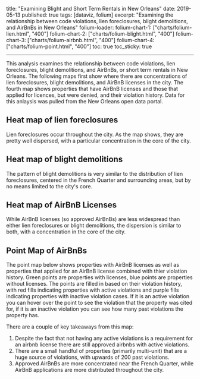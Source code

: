 
title: "Examining Blight and Short Term Rentals in New Orleans"
date: 2019-05-13
published: true
tags: [dataviz, folium]
excerpt: "Examining the relationship between code violations, lien foreclosures, blight demolitions, and AirBnBs in New Orleans"
folium-loader:
  folium-chart-1: ["charts/folium-lien.html", "400"]
  folium-chart-2: ["charts/folium-blight.html", "400"]
  folium-chart-3: ["charts/folium-airbnb.html", "400"]
  folium-chart-4: ["charts/folium-point.html", "400"]
toc: true
toc_sticky: true

---

This analysis examines the relationship between code violations, lien foreclosures, blight demolitions, and AirBnBs, or short term rentals in New Orleans. The following maps first show where there are concentrations of lien foreclosures, blight demolitions, and AirBnB licenses in the city. The fourth map shows properties that have AirBnB licenses and those that applied for licences, but were denied, and their violation history. Data for this anlaysis was pulled from the New Orleans open data portal.

## Heat map of lien foreclosures

<div id="folium-chart-1"></div>

Lien foreclosures occur throughout the city. As the map shows, they are pretty well dispersed, with a particular concentration in the core of the city.

## Heat map of blight demolitions

<div id="folium-chart-2"></div>

The pattern of blight demolitions is very similar to the distribution of lien foreclosures, centered in the French Quarter and surrounding areas, but by no means limited to the city's core.

## Heat map of AirBnB Licenses

<div id="folium-chart-3"></div>

While AirBnB licenses (so approved AirBnBs) are less widespread than  either lien foreclosures or blight demolitions, the dispersion is similar to both, with a concentration in the core of the city.

## Point Map of AirBnBs
<div id="folium-chart-4"></div>

The point map below shows properties with AirBnB licenses as well as properties that applied for an AirBnB license combined with thier violation history. Green points are properties with licenses, blue points are properties without licenses. The points are filled in based on their violation history, with red fills indicating properties with active violations and purple fills indicating properties with
inactive violation cases. If it is an active violation you can hover over the point to see the violation that the property was cited for, if it is an inactive violation you can see how many past violations the property has.

There are a couple of key takeaways from this map:
1. Despite the fact that not having any active violations is a requirement for an airbnb license there are still approved airbnbs with active violations.
2. There are a small handful of properties (primarily multi-unit) that are a huge source of violations, with upwards of 200 past violations.
3. Approved AirBnBs are more concentrated near the French Quarter, while AirBnB applications are more distributed throughout the city.

```
